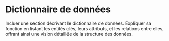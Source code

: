 # Dictionnaire de données

Incluer une section décrivant le dictionnaire de données. Expliquer sa fonction en listant les entités clés, leurs attributs, et les relations entre elles, offrant ainsi une vision détaillée de la structure des données.
